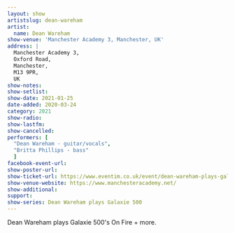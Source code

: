 ```yaml
---
layout: show
artistslug: dean-wareham
artist:
  name: Dean Wareham
show-venue: 'Manchester Academy 3, Manchester, UK'
address: |
  Manchester Academy 3, 
  Oxford Road, 
  Manchester,  
  M13 9PR, 
  UK
show-notes: 
show-setlist:
show-date: 2021-01-25
date-added: 2020-03-24
category: 2021
show-radio:
show-lastfm:
show-cancelled: 
performers: [
  "Dean Wareham - guitar/vocals",
  "Britta Phillips - bass"
  ]
facebook-event-url:
show-poster-url: 
show-ticket-url: https://www.eventim.co.uk/event/dean-wareham-plays-galaxie-500-on-fire-manchester-academy-12614642/
show-venue-website: https://www.manchesteracademy.net/
show-additional:
support:
show-series: Dean Wareham plays Galaxie 500
---
```

Dean Wareham plays Galaxie 500's On Fire + more. 

